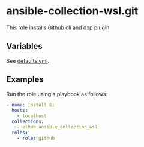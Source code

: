 # ansible-collection-wsl.git

This role installs Github cli and dxp plugin

## Variables

See [defaults.yml](https://github.com/elhub/ansible-collection-wsl/blob/main/roles/git/defaults/main.yml).

## Examples

Run the role using a playbook as follows:

```yaml
- name: Install Gi
  hosts:
    - localhost
  collections:
    - elhub.ansible_collection_wsl
  roles:
    - role: github
```
